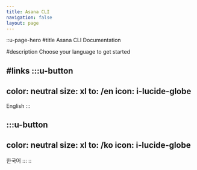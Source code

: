 ```yaml
---
title: Asana CLI
navigation: false
layout: page
---
```


::u-page-hero
#title
Asana CLI Documentation

#description
Choose your language to get started

#links
  :::u-button
  ---
  color: neutral
  size: xl
  to: /en
  icon: i-lucide-globe
  ---
  English
  :::

  :::u-button
  ---
  color: neutral
  size: xl
  to: /ko
  icon: i-lucide-globe
  ---
  한국어
  :::
::

